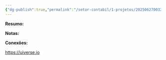 ```yaml
---
{"dg-publish":true,"permalink":"/setor-contabil/1-projetos/202506270032/","dgPassFrontmatter":true,"created":"2025-06-27T08:01:52.631-03:00","updated":"2025-06-27T00:32:41.248-03:00"}
---
```




**Resumo:**



**Notas:**




**Conexões:**

https://uiverse.io